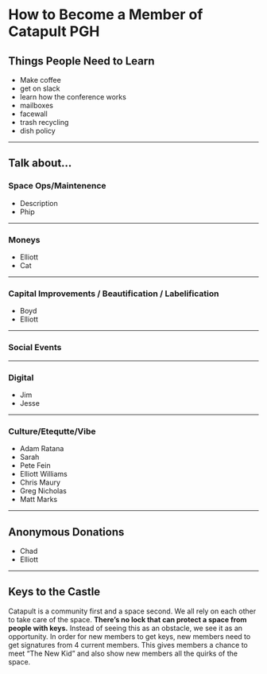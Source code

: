 # How to Become a Member of Catapult PGH


## Things People Need to Learn

* Make coffee
* get on slack
* learn how the conference works
* mailboxes
* facewall
* trash recycling
* dish policy

***

## Talk about...
### Space Ops/Maintenence
* Description
* Phip

***

### Moneys

* Elliott
* Cat

***
### Capital Improvements / Beautification / Labelification

* Boyd
* Elliott

***
### Social Events



***
### Digital

* Jim
* Jesse


***
### Culture/Etequtte/Vibe

* Adam Ratana
* Sarah
* Pete Fein
* Elliott Williams
* Chris Maury
* Greg Nicholas
* Matt Marks

***
## Anonymous Donations

* Chad
* Elliott

***
## Keys to the Castle

Catapult is a community first and a space second. We all rely on each other to take care of the space. **There’s no lock that can protect a space from people with keys.** Instead of seeing this as an obstacle, we see it as an opportunity. In order for new members to get keys, new members need to get signatures from 4 current members. This gives members a chance to meet “The New Kid” and also show new members all the quirks of the space.

